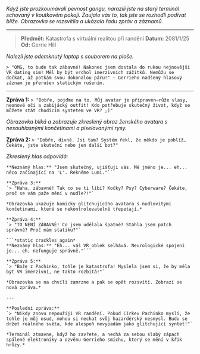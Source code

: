 _Když jste prozkoumávali pevnost gangu, narazili jste na starý terminál schovaný v koutkovém pokoji. Zaujalo vás to, tak jste se rozhodli podívat blíže. Obrazovka se rozsvítila a ukázala řadu zpráv a záznamů._

---

> **Předmět:** Katastrofa s virtuální realitou při randění
> **Datum:** 2081/1/25
> **Od:** Gerrie Hill

_Nalezli jste odemknutý laptop s souborem na ploše._

`> "OMG, to bude tak zábavné! Nakonec jsem dostala do rukou nejnovější VR dating sim! Měl by být vrchol imerzivních zážitků. Nemůžu se dočkat, až potkám svou dokonalou páru!" – Gerrieho nadšený hlasový záznam je přerušen statickým rušením.`

---

**Zpráva 1:**
`> "Dobře, pojďme na to. Můj avatar je připraven—růže vlasy, neonové oči a zabijácký outfit! Kdo potřebuje skutečný život, když se můžete stát chodícím syntetem ve VR? ;)"`

_Obrazovka bliká a zobrazuje zkreslený obraz ženského avatara s nesouhlasnými končetinami a pixelovanými rysy._

**Zpráva 2:**
`> "Dobře, divné. Jsi tam? Systém řekl, že někdo je poblíž… Čekáte, jste skuteční nebo jen další bot?"`

_Zkreslený hlas odpovídá:_

````*static crackles*
**Neznámý hlas:** "Jsem skutečný, ujišťuji vás. Mé jméno je... eh... něco začínající na 'L'. Řekněme Lumi."```

**Zpráva 3:**
`> "Haha, zábavné! Tak co se ti líbí? Kočky? Psy? Cyberware? Čekáte, proč se vám paže mění v nudle?!"`

*Obrazovka ukazuje komicky glitchujícího avatara s nudlovitými končetinami, které se nekontrolovatelně třepetají.*

**Zpráva 4:**
`> "TO NENÍ ZÁBAVNÉ! Co jsem udělala špatně? Stáhla jsem patch správně? Proč mám statiku?"`

```*static crackles again*
**Neznámý hlas:** "Eh... váš VR oblek selhává. Neurologické spojení je... eh, nefunguje správně."```

**Zpráva 5:**
`> "Bože z Pachinko, tohle je katastrofa! Myslela jsem si, že by měla být VR imerzivní, ne takto rozbitá!"`

*Obrazovka se na chvíli zamrzne a pak se opět rozsvítí. Zobrazí se nová zpráva.*

---

**Poslední zpráva:**
`> "Nikdy znovu nepoužiji VR randění. Pokud Církev Pachinko myslí, že tohle je můj osud, mohou si nechat svůj hazardérský nesmysl. Budu se držet reálného světa, kde alespoň nevypadám jako glitchující syntet!"`

*Terminál ztmavne, když ho zavřete, a nechá za sebou slabý zápach spálené elektroniky a ozvěnu Gerrieho smíchu, který se mění v křik hrůzy.*
````
